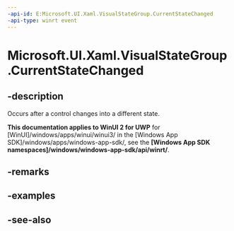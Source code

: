 ```yaml
---
-api-id: E:Microsoft.UI.Xaml.VisualStateGroup.CurrentStateChanged
-api-type: winrt event
---
```


<!-- Event syntax
public event Windows.UI.Xaml.VisualStateChangedEventHandler CurrentStateChanged
-->

# Microsoft.UI.Xaml.VisualStateGroup.CurrentStateChanged

## -description
Occurs after a control changes into a different state.

**This documentation applies to WinUI 2 for UWP** for [WinUI]/windows/apps/winui/winui3/ in the [Windows App SDK]/windows/apps/windows-app-sdk/, see the **[Windows App SDK namespaces]/windows/windows-app-sdk/api/winrt/**.

## -remarks

## -examples

## -see-also
